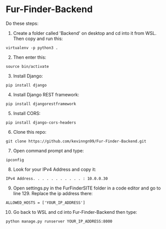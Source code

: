 # Fur-Finder-Backend

Do these steps:
1. Create a folder called 'Backend' on desktop and cd into it from WSL. Then copy and run this:
```
virtualenv -p python3 .
```
2. Then enter this:
```
source bin/activate
```
3. Install Django:
```
pip install django
```
4. Install Django REST framework:
```
pip install djangorestframework
```
5. Install CORS:
```
pip install django-cors-headers
```
6. Clone this repo:
```
git clone https://github.com/kevinngn99/Fur-Finder-Backend.git
```
7. Open command prompt and type:
```
ipconfig
```
8. Look for your IPv4 Address and copy it:
```
IPv4 Address. . . . . . . . . . . : 10.0.0.30
```
9. Open settings.py in the FurFinderSITE folder in a code editor and go to line 129. Replace the ip address there:
```
ALLOWED_HOSTS = ['YOUR_IP_ADDRESS']
```
10. Go back to WSL and cd into Fur-Finder-Backend then type:
```
python manage.py runserver YOUR_IP_ADDRESS:8000
```

